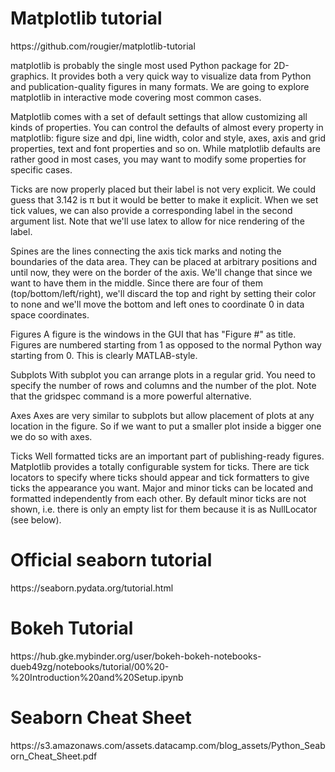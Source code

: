 <h1>Matplotlib tutorial</h1>
https://github.com/rougier/matplotlib-tutorial

matplotlib is probably the single most used Python package for 2D-graphics. It provides both a very quick way to visualize data from Python and publication-quality figures in many formats. We are going to explore matplotlib in interactive mode covering most common cases.

Matplotlib comes with a set of default settings that allow customizing all kinds of properties. You can control the defaults of almost every property in matplotlib: figure size and dpi, line width, color and style, axes, axis and grid properties, text and font properties and so on. While matplotlib defaults are rather good in most cases, you may want to modify some properties for specific cases.

Ticks are now properly placed but their label is not very explicit. We could guess that 3.142 is π but it would be better to make it explicit. When we set tick values, we can also provide a corresponding label in the second argument list. Note that we'll use latex to allow for nice rendering of the label.

Spines are the lines connecting the axis tick marks and noting the boundaries of the data area. They can be placed at arbitrary positions and until now, they were on the border of the axis. We'll change that since we want to have them in the middle. Since there are four of them (top/bottom/left/right), we'll discard the top and right by setting their color to none and we'll move the bottom and left ones to coordinate 0 in data space coordinates.

Figures
A figure is the windows in the GUI that has "Figure #" as title. Figures are numbered starting from 1 as opposed to the normal Python way starting from 0. This is clearly MATLAB-style.

Subplots
With subplot you can arrange plots in a regular grid. You need to specify the number of rows and columns and the number of the plot. Note that the gridspec command is a more powerful alternative.

Axes
Axes are very similar to subplots but allow placement of plots at any location in the figure. So if we want to put a smaller plot inside a bigger one we do so with axes.

Ticks
Well formatted ticks are an important part of publishing-ready figures. Matplotlib provides a totally configurable system for ticks. There are tick locators to specify where ticks should appear and tick formatters to give ticks the appearance you want. Major and minor ticks can be located and formatted independently from each other. By default minor ticks are not shown, i.e. there is only an empty list for them because it is as NullLocator (see below).


<h1>Official seaborn tutorial</h1>
https://seaborn.pydata.org/tutorial.html

<h1>Bokeh Tutorial</h1>
https://hub.gke.mybinder.org/user/bokeh-bokeh-notebooks-dueb49zg/notebooks/tutorial/00%20-%20Introduction%20and%20Setup.ipynb

<h1>Seaborn Cheat Sheet</h1>
https://s3.amazonaws.com/assets.datacamp.com/blog_assets/Python_Seaborn_Cheat_Sheet.pdf